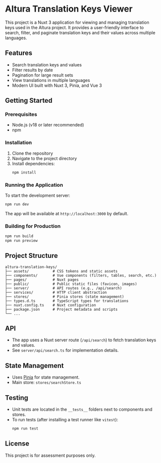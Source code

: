 # Altura Translation Keys Viewer

This project is a Nuxt 3 application for viewing and managing translation keys used in the Altura project. It provides a user-friendly interface to search, filter, and paginate translation keys and their values across multiple languages.

## Features
- Search translation keys and values
- Filter results by date
- Pagination for large result sets
- View translations in multiple languages
- Modern UI built with Nuxt 3, Pinia, and Vue 3

## Getting Started

### Prerequisites
- Node.js (v18 or later recommended)
- npm

### Installation
1. Clone the repository
2. Navigate to the project directory
3. Install dependencies:
   ```sh
   npm install
   ```

### Running the Application
To start the development server:
```sh
npm run dev
```
The app will be available at `http://localhost:3000` by default.

### Building for Production
```sh
npm run build
npm run preview
```

## Project Structure
```
altura-translation-keys/
├── assets/           # CSS tokens and static assets
├── components/       # Vue components (filters, tables, search, etc.)
├── pages/            # Nuxt pages
├── public/           # Public static files (favicon, images)
├── server/           # API routes (e.g., /api/search)
├── services/         # HTTP client abstraction
├── stores/           # Pinia stores (state management)
├── types.d.ts        # TypeScript types for translations
├── nuxt.config.ts    # Nuxt configuration
├── package.json      # Project metadata and scripts
└── ...
```

## API
- The app uses a Nuxt server route (`/api/search`) to fetch translation keys and values.
- See `server/api/search.ts` for implementation details.

## State Management
- Uses [Pinia](https://pinia.vuejs.org/) for state management.
- Main store: `stores/searchStore.ts`

## Testing
- Unit tests are located in the `__tests__` folders next to components and stores.
- To run tests (after installing a test runner like `vitest`):
  ```sh
  npm run test
  ```

## License
This project is for assessment purposes only.
